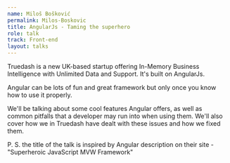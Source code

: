 ```yaml
---
name: Miloš Bošković
permalink: Milos-Boskovic
title: AngularJs - Taming the superhero
role: talk
track: Front-end
layout: talks
---
```


Truedash is a new UK-based startup offering In-Memory Business Intelligence with Unlimited Data and Support. It's built on AngularJs.

Angular can be lots of fun and great framework but only once you know how to use it properly.

We'll be talking about some cool features Angular offers, as well as common pitfalls that a developer may run into when using them. We'll also cover how we in Truedash have dealt with these issues and how we fixed them.

P. S. the title of the talk is inspired by Angular description on their site - "Superheroic JavaScript MVW Framework"
